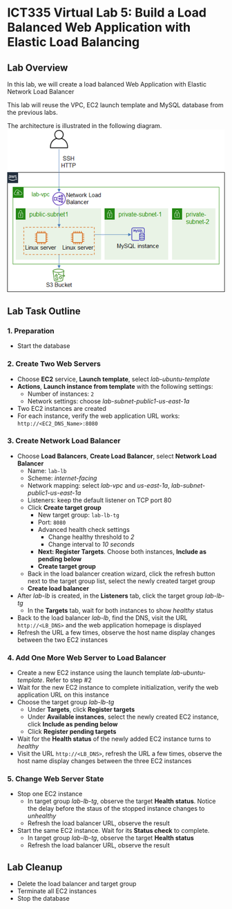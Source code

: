 # ICT335 Virtual Lab 5: Build a Load Balanced Web Application with Elastic Load Balancing

## Lab Overview
In this lab, we will create a load balanced Web Application with Elastic Network Load Balancer

This lab will reuse the VPC, EC2 launch template and MySQL database from the previous labs.

The architecture is illustrated in the following diagram.  
![](images/Lab5-Arch.png)

## Lab Task Outline
### 1. Preparation
- Start the database

### 2. Create Two Web Servers
- Choose __EC2__ service, __Launch template__, select *lab-ubuntu-template*
- __Actions__, __Launch instance from template__ with the following settings:
  - Number of instances: `2`
  - Network settings: choose *lab-subnet-public1-us-east-1a*
- Two EC2 instances are created
- For each instance, verify the web application URL works: `http://<EC2_DNS_Name>:8080`

### 3. Create Network Load Balancer
- Choose __Load Balancers__, __Create Load Balancer__, select __Network Load Balancer__
  - Name: `lab-lb`
  - Scheme: *internet-facing*
  - Network mapping: select *lab-vpc* and *us-east-1a*, *lab-subnet-public1-us-east-1a*
  - Listeners: keep the default listener on TCP port 80
  - Click __Create target group__
    - New target group: `lab-lb-tg`
    - Port: `8080`
    - Advanced health check settings
      - Change healthy threshold to *2*
      - Change interval to *10 seconds*
    - __Next: Register Targets__. Choose both instances, __Include as pending below__
    - __Create target group__
  - Back in the load balancer creation wizard, click the refresh button next to the target group list, select the newly created target group
  - __Create load balancer__
- After *lab-lb* is created, in the __Listeners__ tab, click the target group *lab-lb-tg*
  - In the __Targets__ tab, wait for both instances to show *healthy* status
- Back to the load balancer *lab-lb*, find the DNS, visit the URL `http://<LB_DNS>` and the web application homepage is displayed
- Refresh the URL a few times, observe the host name display changes between the two EC2 instances

### 4. Add One More Web Server to Load Balancer
- Create a new EC2 instance using the launch template *lab-ubuntu-template*. Refer to step #2
- Wait for the new EC2 instance to complete initialization, verify the web application URL on this instance
- Choose the target group *lab-lb-tg*
  - Under __Targets__, click __Register targets__
  - Under __Available instances__, select the newly created EC2 instance, click __Include as pending below__
  - Click __Register pending targets__
- Wait for the __Health status__ of the newly added EC2 instance turns to *healthy*
- Visit the URL `http://<LB_DNS>`, refresh the URL a few times, observe the host name display changes between the three EC2 instances

### 5. Change Web Server State
- Stop one EC2 instance
  - In target group *lab-lb-tg*, observe the target __Health status__. Notice the delay before the staus of the stopped instance changes to *unhealthy*
  - Refresh the load balancer URL, observe the result
- Start the same EC2 instance. Wait for its __Status check__ to complete.
  - In target group *lab-lb-tg*, observe the target __Health status__
  - Refresh the load balancer URL, observe the result

## Lab Cleanup
- Delete the load balancer and target group
- Terminate all EC2 instances
- Stop the database
